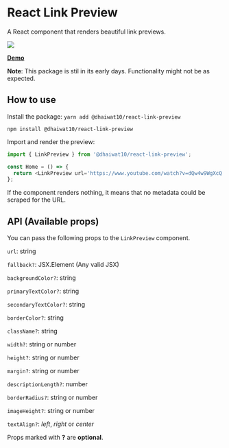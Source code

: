 # React Link Preview

A React component that renders beautiful link previews.

<img src='https://img.shields.io/npm/dt/@dhaiwat10/react-link-preview' />

<a href="https://codesandbox.io/s/rlp-demo-90e1x?file=/src/App.js" target="_blank">**Demo**</a>

**Note**: This package is stil in its early days. Functionality might not be as expected.

## How to use

Install the package:
`yarn add @dhaiwat10/react-link-preview`

`npm install @dhaiwat10/react-link-preview`

Import and render the preview:

```js
import { LinkPreview } from '@dhaiwat10/react-link-preview';

const Home = () => {
  return <LinkPreview url='https://www.youtube.com/watch?v=dQw4w9WgXcQ' />;
};
```

If the component renders nothing, it means that no metadata could be scraped for the URL.

## API (Available props)

You can pass the following props to the `LinkPreview` component.

`url`: string

`fallback?`: JSX.Element (Any valid JSX)

`backgroundColor?`: string

`primaryTextColor?`: string

`secondaryTextColor?`: string

`borderColor?`: string

`className?`: string

`width?`: string or number

`height?`: string or number

`margin?`: string or number

`descriptionLength?`: number

`borderRadius?`: string or number

`imageHeight?`: string or number

`textAlign?`: _left_, _right_ or _center_

Props marked with **?** are **optional**.
